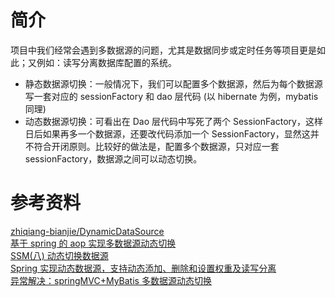 # 简介
项目中我们经常会遇到多数据源的问题，尤其是数据同步或定时任务等项目更是如此；又例如：读写分离数据库配置的系统。

* 静态数据源切换：一般情况下，我们可以配置多个数据源，然后为每个数据源写一套对应的 sessionFactory 和 dao 层代码 (以 hibernate 为例，mybatis 同理)
* 动态数据源切换：可看出在 Dao 层代码中写死了两个 SessionFactory，这样日后如果再多一个数据源，还要改代码添加一个 SessionFactory，显然这并不符合开闭原则。比较好的做法是，配置多个数据源，只对应一套 sessionFactory，数据源之间可以动态切换。

# 参考资料
[zhiqiang-bianjie/DynamicDataSource](https://github.com/zhiqiang-bianjie/DynamicDataSource)  
[基于 spring 的 aop 实现多数据源动态切换](https://lanjingling.github.io/2016/02/15/spring-aop-dynamicdatasource/)  
[SSM(八) 动态切换数据源](https://crossoverjie.top/2017/01/05/SSM8/)  
[Spring 实现动态数据源，支持动态添加、删除和设置权重及读写分离](https://www.dexcoder.com/selfly/article/4048)  
[异常解决：springMVC+MyBatis 多数据源动态切换](http://blog.zous-windows.com/archives/207.html)  
